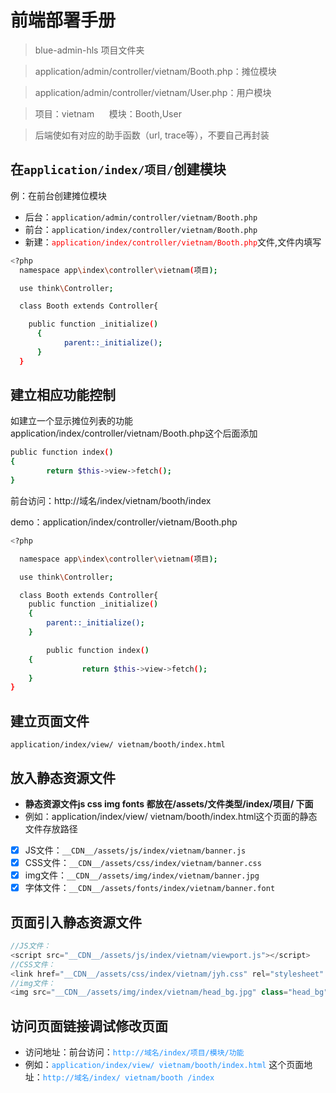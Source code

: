 # 前端部署手册

>blue-admin-hls 项目文件夹

>application/admin/controller/vietnam/Booth.php：摊位模块

>application/admin/controller/vietnam/User.php：用户模块

>项目：vietnam &nbsp;&nbsp;&nbsp;&nbsp; 模块：Booth,User

>后端使如有对应的助手函数（url, trace等），不要自己再封装

## 在`application/index/项目/`创建模块
例：在前台创建摊位模块
 - 后台：`application/admin/controller/vietnam/Booth.php`
 - 前台：`application/index/controller/vietnam/Booth.php`
 - 新建：<font color=red>`application/index/controller/vietnam/Booth.php`</font>文件,文件内填写
```sh
<?php
  namespace app\index\controller\vietnam(项目);

  use think\Controller;

  class Booth extends Controller{

    public function _initialize()
      {
            parent::_initialize();
      }
  }
```

## 建立相应功能控制
如建立一个显示摊位列表的功能
	application/index/controller/vietnam/Booth.php这个后面添加
```sh
public function index()
{
		return $this->view->fetch();
}
```
前台访问：http://域名/index/vietnam/booth/index

demo：application/index/controller/vietnam/Booth.php
```sh
<?php

  namespace app\index\controller\vietnam(项目);

  use think\Controller;

  class Booth extends Controller{
    public function _initialize()
    {
        parent::_initialize();
    }

        public function index()
    {
				return $this->view->fetch();
    }
}
```
## 建立页面文件
	application/index/view/ vietnam/booth/index.html
## 放入静态资源文件
 - **静态资源文件js css img fonts 都放在/assets/文件类型/index/项目/ 下面**
  - 例如：application/index/view/ vietnam/booth/index.html这个页面的静态文件存放路径
  - [x] JS文件：`__CDN__/assets/js/index/vietnam/banner.js`
  - [x] CSS文件：`__CDN__/assets/css/index/vietnam/banner.css`
  - [x] img文件：`__CDN__/assets/img/index/vietnam/banner.jpg`
  - [x] 字体文件：`__CDN__/assets/fonts/index/vietnam/banner.font`

## 页面引入静态资源文件
```javascript
//JS文件：
<script src="__CDN__/assets/js/index/vietnam/viewport.js"></script>
//CSS文件：
<link href="__CDN__/assets/css/index/vietnam/jyh.css" rel="stylesheet" />
//img文件：
<img src="__CDN__/assets/img/index/vietnam/head_bg.jpg" class="head_bg"  alt="">
```
## 访问页面链接调试修改页面
 - 访问地址：前台访问：<font color=#1E90FF>`http://域名/index/项目/模块/功能`</font>
 - 例如：<font color=#1E90FF>`application/index/view/ vietnam/booth/index.html`</font> 这个页面地址：<font color=#1E90FF>`http://域名/index/ vietnam/booth /index`</font>
